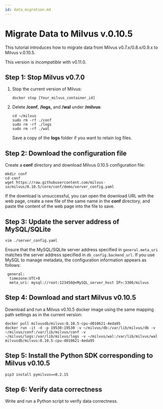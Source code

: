 ```yaml
---
id: data_migration.md
---
```


# Migrate Data to Milvus v.0.10.5

This tutorial introduces how to migrate data from Milvus v0.7.x/0.8.x/0.9.x to Milvus v.0.10.5.

<div class="alert warning">
This version is <i>incompatible</i> with v0.11.0.
</div>

## Step 1: Stop Milvus v0.7.0 

1. Stop the current version of Milvus:

    ```
    docker stop [Your_milvus_container_id]
    ```

2. Delete **/conf**, **/logs,** and **/wal** under **/milvus**: 

    ```
    cd ~/milvus
    sudo rm -rf ./conf
    sudo rm -rf ./logs
    sudo rm -rf ./wal
    ```

    <div class="alert note">
    Save a copy of the <b>logs</b> folder if you want to retain log files.
    </div>

## Step 2: Download the configuration file

Create a **conf** directory and download  Milvus 0.10.5 configuration file:

```
mkdir conf
cd conf
wget https://raw.githubusercontent.com/milvus-io/milvus/0.10.5/core/conf/demo/server_config.yaml
```

<div class="alert note">
If the download is unsuccessful, you can open the download URL with the web page, create a new file of the same name in the <b>conf</b> directory, and paste the content of the web page into the file to save.
</div>

## Step 3: Update the server address of MySQL/SQLite 

```
vim ./server_config.yaml
```

Ensure that the MySQL/SQLite server address specified in `general.meta_uri` matches the server address specified in `db_config.backend_url`. If you use MySQL to manage metadata, the configuration information appears as follows:

```
 general:
  timezone:UTC+8
  meta_uri: mysql://root:123456@<MySQL_server_host IP>:3306/milvus
```

## Step 4: Download and start Milvus v0.10.5

Download and run a Milvus v0.10.5 docker image using the same mapping path settings as in the current version:

```
docker pull milvusdb/milvus:0.10.5-cpu-d010621-4eda95
docker run -it -d -p 19530:19530 -v ~/milvus/db:/var/lib/milvus/db -v ~/milvus/conf:/var/lib/milvus/conf -v ~/milvus/logs:/var/lib/milvus/logs -v ~/milvus/wal:/var/lib/milvus/wal milvusdb/milvus:0.10.5-cpu-d010621-4eda95
```

## Step 5: Install the Python SDK corresponding to Milvus v0.10.5

```
pip3 install pymilvus==0.2.15
```

## Step 6: Verify data correctness

Write and run a Python script to verify data correctness. 
